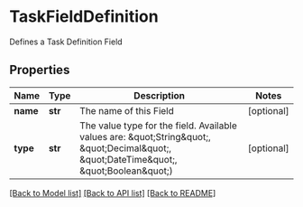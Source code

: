 # TaskFieldDefinition

Defines a Task Definition Field

## Properties
Name | Type | Description | Notes
------------ | ------------- | ------------- | -------------
**name** | **str** | The name of this Field | [optional] 
**type** | **str** | The value type for the field. Available values are: \&quot;String\&quot;, \&quot;Decimal\&quot;, \&quot;DateTime\&quot;, \&quot;Boolean\&quot;) | [optional] 

[[Back to Model list]](../README.md#documentation-for-models) [[Back to API list]](../README.md#documentation-for-api-endpoints) [[Back to README]](../README.md)



